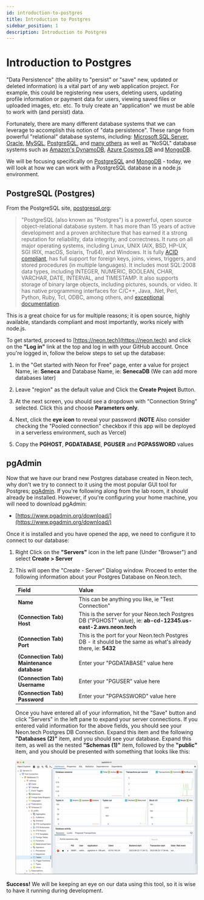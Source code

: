 ```yaml
---
id: introduction-to-postgres
title: Introduction to Postgres
sidebar_position: 1
description: Introduction to Postgres
---
```


# Introduction to Postgres

"Data Persistence" (the ability to "persist" or "save" new, updated or deleted information) is a vital part of any web application project. For example, this could be registering new users, deleting users, updating profile information or payment data for users, viewing saved files or uploaded images, etc. etc. To truly create an "application" we must be able to work with (and persist) data.

Fortunately, there are many different database systems that we can leverage to accomplish this notion of "data persistence". These range from powerful "relational" database systems, including: [Microsoft SQL Server](https://www.microsoft.com/en-us/sql-server/), [Oracle](https://www.oracle.com/database/), [MySQL](https://www.mysql.com/), [PostgreSQL](https://www.postgresql.org/), and [many others](https://en.wikipedia.org/wiki/List_of_relational_database_management_systems) as well as "NoSQL" database systems such as [Amazon's DynamoDB](https://aws.amazon.com/dynamodb/), [Azure Cosmos DB](https://azure.microsoft.com/en-us/services/cosmos-db/) and [MongoDB](https://www.mongodb.com/).

We will be focusing specifically on [PostgreSQL](https://www.postgresql.org/) and [MongoDB](https://www.mongodb.com/) - today, we will look at how we can work with a PostgreSQL database in a node.js environment.

## PostgreSQL (Postgres)

From the PostgreSQL site, [postgresql.org](https://www.postgresql.org):

> "PostgreSQL (also known as "Postgres") is a powerful, open source object-relational database system. It has more than 15 years of active development and a proven architecture that has earned it a strong reputation for reliability, data integrity, and correctness. It runs on all major operating systems, including Linux, UNIX (AIX, BSD, HP-UX, SGI IRIX, macOS, Solaris, Tru64), and Windows. It is fully [ACID compliant](https://en.wikipedia.org/wiki/ACID), has full support for foreign keys, joins, views, triggers, and stored procedures (in multiple languages). It includes most SQL:2008 data types, including INTEGER, NUMERIC, BOOLEAN, CHAR, VARCHAR, DATE, INTERVAL, and TIMESTAMP. It also supports storage of binary large objects, including pictures, sounds, or video. It has native programming interfaces for C/C++, Java, .Net, Perl, Python, Ruby, Tcl, ODBC, among others, and [exceptional documentation](https://www.postgresql.org/docs/manuals/).

This is a great choice for us for multiple reasons; it is open source, highly available, standards compliant and most importantly, works nicely with node.js.

To get started, proceed to [https://neon.tech](https://neon.tech) and click on the **"Log in"** link at the top and log in with your GitHub account. Once you're logged in, follow the below steps to set up the database:

1. in the "Get started with Neon for Free" page, enter a value for project Name, ie: **Seneca** and Database Name, ie: **SenecaDB** (We can add more databases later)

2. Leave "region" as the default value and Click the **Create Project** Button.

3. At the next screen, you should see a dropdown with "Connection String" selected. Click this and choose **Parameters only**.

4. Next, click the **eye icon** to reveal your password (**NOTE** Also consider checking the "Pooled connection" checkbox if this app will be deployed in a serverless environment, such as Vercel)

5. Copy the **PGHOST**, **PGDATABASE**, **PGUSER** and **PGPASSWORD** values

## pgAdmin

Now that we have our brand new Postgres database created in Neon.tech, why don't we try to connect to it using the most popular GUI tool for Postgres; [pgAdmin](https://www.pgadmin.org). If you're following along from the lab room, it should already be installed. However, if you're configuring your home machine, you will need to download pgAdmin:

- [https://www.pgadmin.org/download/](https://www.pgadmin.org/download/)

Once it is installed and you have opened the app, we need to configure it to connect to our database:

1.  Right Click on the **"Servers"** icon in the left pane (Under "Browser") and select **Create > Server**
2.  This will open the "Create - Server" Dialog window. Proceed to enter the following information about your Postgres Database on Neon.tech.

    | Field                                     | Value                                                                                                           |
    | ----------------------------------------- | --------------------------------------------------------------------------------------------------------------- |
    | **Name**                                  | This can be anything you like, ie "Test Connection"                                                             |
    | **(Connection Tab) Host**                 | This is the server for your Neon.tech Postgres DB ("PGHOST" value), ie: **ab-cd-12345.us-east-2.aws.neon.tech** |
    | **(Connection Tab) Port**                 | This is the port for your Neon.tech Postgres DB - it should be the same as what's already there, ie: **5432**   |
    | **(Connection Tab) Maintenance database** | Enter your "PGDATABASE" value here                                                                              |
    | **(Connection Tab) Username**             | Enter your "PGUSER" value here                                                                                  |
    | **(Connection Tab) Password**             | Enter your "PGPASSWORD" value here                                                                              |

    Once you have entered all of your information, hit the "Save" button and click "Servers" in the left pane to expand your server connections. If you entered valid information for the above fields, you should see your Neon.tech Postgres DB Connection. Expand this item and the following **"Databases (2)"** item, and you should see your database. Expand this item, as well as the nested **"Schemas (1)"** item, followed by the **"public"** item, and you should be presented with something that looks like this:

    ![DB in pgAdmin](/img/pgAdmin4.png)

**Success!** We will be keeping an eye on our data using this tool, so it is wise to have it running during development.
